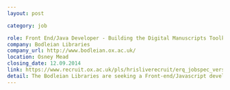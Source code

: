 ```yaml
---
layout: post

category: job

role: Front End/Java Developer - Building the Digital Manuscripts Toolkit
company: Bodleian Libraries 
company_url: http://www.bodleian.ox.ac.uk/
location: Osney Mead
closing_date: 12.09.2014
link: https://www.recruit.ox.ac.uk/pls/hrisliverecruit/erq_jobspec_version_4.jobspec?p_id=114465
detail: The Bodleian Libraries are seeking a Front-end/Javascript developer as part of a 2-year project to enable users to engage with digitised manuscripts.
---
```

